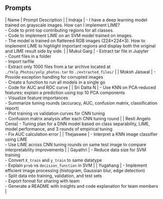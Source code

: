## Prompts

| Name              | Prompt Description                                                                                                                                                           |
| Indraja           | - I have a deep learning model trained on grayscale images. How can I implement LIME?<br>- Code to print top contributing regions for all classes.<br>- Code to implement LIME on an SVM model trained on images.<br>- The model is trained on flattened RGB images (224×224×3). How to implement LIME to highlight important regions and display both the original and LIME result side by side. |
| Mukul Garg        | - Extract tar file in Jupyter<br>- Count files in a folder<br>- Import tarfile<br>- Extract only 1000 files from a tar archive located at `./Yelp_Photos/yelp_photos.tar` to `./extracted_files/` |
| Moksh Jaiswal     | - Provide exception handling for corrupted images<br>- Create a function to run all models in a single go<br>- Code for AUC and ROC curve                                    |
| Sri Datta N       | - Use KNN on PCA-reduced features; explain a prediction using top 10 PCA components<br>- Visualize feature importances<br>- Summarize tuning rounds (accuracy, AUC, confusion matrix, classification report)<br>- Plot training vs validation curves for CNN tuning<br>- Confusion matrix analysis after each CNN tuning round |
| Resti Angelo Cenia| - Tuning plan for a DNN model based on class separability, LIME, model performance, and 3 rounds of empirical tuning<br>- Fix AUC calculation error                          |
| Thejaswee         | - Interpret a KNN image classifier using LIME<br>- Use LIME across CNN tuning rounds on same test image to compare interpretability improvements                              |
| Gayathri          | - Reduce data size for SVM training<br>- Convert `X_train` and `y_train` to same datatype<br>- Explain `prob` vs `decision_function` in SVM                                   |
| Yugahang          | - Implement efficient image processing (histogram, Gaussian blur, edge detection)<br>- Split data into training, validation, and test sets<br>- Export format for sharing with team<br>- Generate a README with insights and code explanation for team members                                           |
